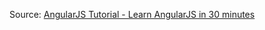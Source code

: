 Source: [AngularJS Tutorial - Learn AngularJS in 30 minutes](http://www.revillweb.com/tutorials/angularjs-in-30-minutes-angularjs-tutorial/)  
